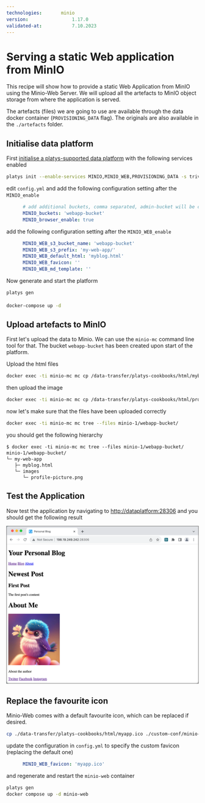 ```yaml
---
technologies:       minio
version:				1.17.0
validated-at:			7.10.2023
---
```


# Serving a static Web application from MinIO

This recipe will show how to provide a static Web Application from MinIO using the Minio-Web Server. We will upload all the artefacts to MinIO object storage from where the application is served.

The artefacts (files) we are going to use are available through the data docker container (`PROVISIONING_DATA` flag). The originals are also available in the `./artefacts` folder.

## Initialise data platform

First [initialise a platys-supported data platform](../documentation/getting-started) with the following services enabled

```bash
platys init --enable-services MINIO,MINIO_WEB,PROVISIONING_DATA -s trivadis/platys-modern-data-platform -w 1.17.0
```

edit `config.yml` and add the following configuration setting after the `MINIO_enable`

```yaml
      # add additional buckets, comma separated, admin-bucket will be created by default
      MINIO_buckets: 'webapp-bucket'
      MINIO_browser_enable: true
```

add the following configuration setting after the `MINIO_WEB_enable `

```yaml
      MINIO_WEB_s3_bucket_name: 'webapp-bucket'
      MINIO_WEB_s3_prefix: 'my-web-app/'
      MINIO_WEB_default_html: 'myblog.html'
      MINIO_WEB_favicon: ''
      MINIO_WEB_md_template: ''     
```      

Now generate and start the platform 

```bash
platys gen

docker-compose up -d
```

## Upload artefacts to MinIO

First let's upload the data to Minio. We can use the `minio-mc` command line tool for that. The bucket `webapp-bucket` has been created upon start of the platform.

Upload the html files

```bash
docker exec -ti minio-mc mc cp /data-transfer/platys-cookbooks/html/myblog.html minio-1/webapp-bucket/my-web-app/myblog.html
```

then upload the image

```bash
docker exec -ti minio-mc mc cp /data-transfer/platys-cookbooks/html/profile-picture.png minio-1/webapp-bucket/my-web-app/images/profile-picture.png
```

now let's make sure that the files have been uploaded correctly

```bash
docker exec -ti minio-mc mc tree --files minio-1/webapp-bucket/
```

you should get the following hierarchy

```
$ docker exec -ti minio-mc mc tree --files minio-1/webapp-bucket/
minio-1/webapp-bucket/
└─ my-web-app
   ├─ myblog.html
   └─ images
      └─ profile-picture.png
```

## Test the Application

Now test the application by navigating to <http://dataplatform:28306> and you should get the following result

![](./images/my-web-app.png)


## Replace the favourite icon

Minio-Web comes with a default favourite icon, which can be replaced if desired.

```bash
cp ./data-transfer/platys-cookbooks/html/myapp.ico ./custom-conf/minio-web
```

update the configuration in `config.yml` to specify the custom favicon (replacing the default one)

```yaml
      MINIO_WEB_favicon: 'myapp.ico'
```      

and regenerate and restart the `minio-web` container

```bash
platys gen
docker compose up -d minio-web
```